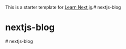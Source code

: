 This is a starter template for [Learn Next.js](https://nextjs.org/learn).# nextjs-blog
# nextjs-blog
#   n e x t j s - b l o g  
 